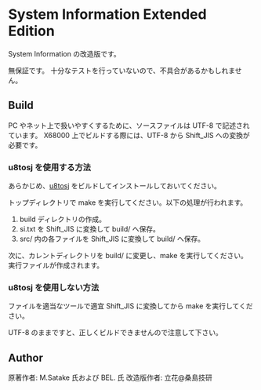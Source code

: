 # System Information Extended Edition

System Information の改造版です。

無保証です。
十分なテストを行っていないので、不具合があるかもしれません。


## Build
PC やネット上で扱いやすくするために、ソースファイルは UTF-8 で記述されています。
X68000 上でビルドする際には、UTF-8 から Shift_JIS への変換が必要です。

### u8tosj を使用する方法

あらかじめ、[u8tosj](https://github.com/kg68k/u8tosj) をビルドしてインストールしておいてください。

トップディレクトリで make を実行してください。以下の処理が行われます。
1. build ディレクトリの作成。
2. si.txt を Shift_JIS に変換して build/ へ保存。
3. src/ 内の各ファイルを Shift_JIS に変換して build/ へ保存。

次に、カレントディレクトリを build/ に変更し、make を実行してください。
実行ファイルが作成されます。

### u8tosj を使用しない方法

ファイルを適当なツールで適宜 Shift_JIS に変換してから make を実行してください。

UTF-8 のままですと、正しくビルドできませんので注意して下さい。


## Author
原著作者: M.Satake 氏および BEL. 氏
改造版作者: 立花@桑島技研


